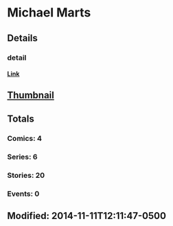 # Michael  Marts 
## Details
### detail
#### [Link](http://marvel.com/comics/creators/12455/michael_marts?utm_campaign=apiRef&utm_source=225578a89fc76f3d20fbffda5d17a88d)
## [Thumbnail](http://i.annihil.us/u/prod/marvel/i/mg/b/40/image_not_available.jpg)
## Totals
### Comics: 4
### Series: 6
### Stories: 20
### Events: 0
## Modified: 2014-11-11T12:11:47-0500